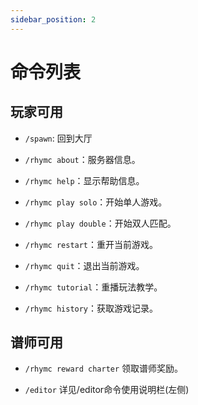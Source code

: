 ```yaml
---
sidebar_position: 2
---
```

# 命令列表

## 玩家可用

- `/spawn`: 回到大厅

- `/rhymc about`：服务器信息。

- `/rhymc help`：显示帮助信息。

- `/rhymc play solo`：开始单人游戏。

- `/rhymc play double`：开始双人匹配。

- `/rhymc restart`：重开当前游戏。

- `/rhymc quit`：退出当前游戏。

- `/rhymc tutorial`：重播玩法教学。

- `/rhymc history`：获取游戏记录。

## 谱师可用

- `/rhymc reward charter` 领取谱师奖励。

- `/editor` 详见/editor命令使用说明栏(左侧)
